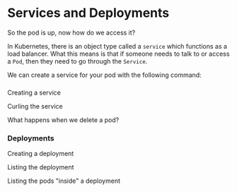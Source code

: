 # Services and Deployments

So the pod is up, now how do we access it?

In Kubernetes, there is an object type called a `service` which functions as a load balancer. What this means is that if someone needs to talk to or access a `Pod`, then they need to go through the `Service`.

We can create a service for your pod with the following command:


### 

Creating a service

Curling the service

What happens when we delete a pod?

### Deployments

Creating a deployment

Listing the deployment

Listing the pods "inside" a deployment
